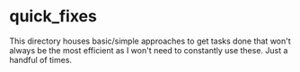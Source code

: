 # quick_fixes

This directory houses basic/simple approaches to get tasks done that won't always be the most efficient as I won't need to constantly use these. Just a handful of times.
